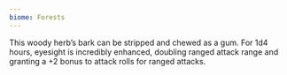 ```yaml
---
biome: Forests
---
```

This woody herb’s bark can be stripped and chewed as a gum. For 1d4 hours, eyesight is incredibly enhanced, doubling ranged attack range and granting a +2 bonus to attack rolls for ranged attacks. 

